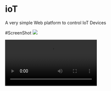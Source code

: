 # ioT
A very simple Web platform to control IoT Devices

#ScreenShot
<img src="https://github.com/StanleyAbotsikuma/iot/blob/master/Screenshot%202023-05-04%20104839.png?raw=true">

<video autoplay> <source src="https://github.com/StanleyAbotsikuma/iot/blob/master/recording-2023-05-04-105119_7z0ov6ys.mp4" type="video/mp4"></video>
